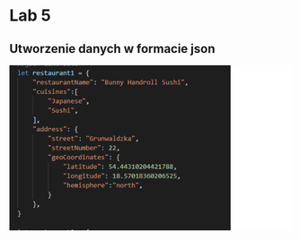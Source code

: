 # Lab 5

## Utworzenie danych w formacie json

![Strona Domowa](https://github.com/Kiritek/projektowanie-serwisow-www-21164-195ICA/blob/main/lab5/assets/json%20format.png)
